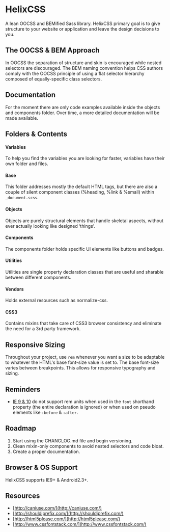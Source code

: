 
# HelixCSS

A lean OOCSS and BEMified Sass library. HelixCSS primary goal is to give structure to your website
or application and leave the design decisions to you.

## The OOCSS & BEM Approach

In OOCSS the separation of structure and skin is encouraged while nested selectors are discouraged.
The BEM naming convention helps CSS authors comply with the OOCSS principle of using a flat selector
hierarchy composed of equally-specific class selectors.

## Documentation

For the moment there are only code examples available inside the objects and components folder. Over
time, a more detailed documentation will be made available.

## Folders & Contents

#### Variables

To help you find the variables you are looking for faster, variables have their own folder and files.

#### Base

This folder addresses mostly the default HTML tags, but there are also a couple of silent component
classes (%heading, %link & %small) within `_document.scss`.

#### Objects

Objects are purely structural elements that handle skeletal aspects, without ever actually looking
like designed ‘things’.

#### Components

The components folder holds specific UI elements like buttons and badges.

#### Utilities

Utilities are single property declaration classes that are useful and sharable between different
components.

#### Vendors

Holds external resources such as normalize-css.

#### CSS3

Contains mixins that take care of CSS3 browser consistency and eliminate the need for a 3rd party
framework.

## Responsive Sizing

Throughout your project, use `rem` whenever you want a size to be adaptable to whatever the HTML's
base font-size value is set to. The base font-size varies between breakpoints. This allows for
responsive typography and sizing.

## Reminders

- [IE 9 & 10](http://caniuse.com/#search=rem) do not support rem units when used in the `font`
  shorthand property (the entire declaration is ignored) or when used on pseudo elements like
  `:before` & `:after`.

## Roadmap

1. Start using the CHANGLOG.md file and begin versioning.
2. Clean mixin-only components to avoid nested selectors and code bloat.
3. Create a proper documentation.

## Browser & OS Support

HelixCSS supports IE9+ & Android2.3+.

## Resources

- [http://caniuse.com/](http://caniuse.com/)
- [http://shouldiprefix.com/](http://shouldiprefix.com/)
- [http://html5please.com/](http://html5please.com/)
- [http://www.cssfontstack.com/](http://www.cssfontstack.com/)
